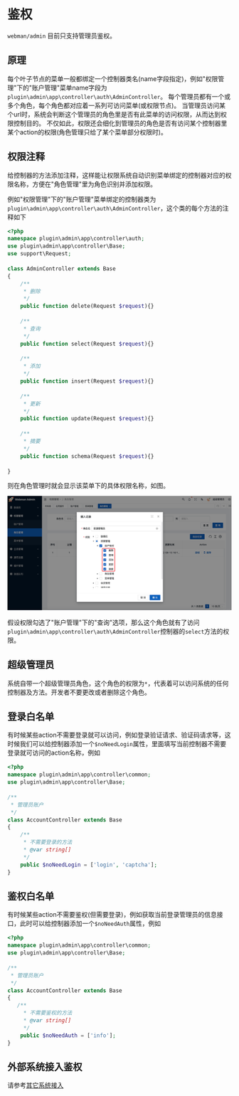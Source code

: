 # 鉴权

`webman/admin` 目前只支持管理员鉴权。

## 原理

每个叶子节点的菜单一般都绑定一个控制器类名(name字段指定)，例如"权限管理"下的"账户管理"菜单name字段为`plugin\admin\app\controller\auth\AdminController`。
每个管理员都有一个或多个角色，每个角色都对应着一系列可访问菜单(或权限节点)。
当管理员访问某个url时，系统会判断这个管理员的角色里是否有此菜单的访问权限，从而达到权限控制目的。
不仅如此，权限还会细化到管理员的角色是否有访问某个控制器里某个action的权限(角色管理只给了某个菜单部分权限时)。

## 权限注释
给控制器的方法添加注释，这样能让权限系统自动识别菜单绑定的控制器对应的权限名称，方便在"角色管理"里为角色识别并添加权限。

例如"权限管理"下的"账户管理"菜单绑定的控制器类为`plugin\admin\app\controller\auth\AdminController`，这个类的每个方法的注释如下

```php
<?php
namespace plugin\admin\app\controller\auth;
use plugin\admin\app\controller\Base;
use support\Request;

class AdminController extends Base
{
    /**
     * 删除
     */
    public function delete(Request $request){}
    
    /**
     * 查询
     */
    public function select(Request $request){}
    
    /**
     * 添加
     */
    public function insert(Request $request){}
    
    /**
     * 更新
     */
    public function update(Request $request){}

    /**
     * 摘要
     */
    public function schema(Request $request){}

}
```

则在角色管理时就会显示该菜单下的具体权限名称，如图。

![](../img/role.png)

假设权限勾选了"账户管理"下的"查询"选项，那么这个角色就有了访问`plugin\admin\app\controller\auth\AdminController`控制器的`select`方法的权限。

## 超级管理员
系统自带一个超级管理员角色，这个角色的权限为`*`，代表着可以访问系统的任何控制器及方法。开发者不要更改或者删除这个角色。

## 登录白名单
有时候某些action不需要登录就可以访问，例如登录验证请求、验证码请求等，这时候我们可以给控制器添加一个`$noNeedLogin`属性，里面填写当前控制器不需要登录就可访问的action名称，例如
```php
<?php
namespace plugin\admin\app\controller\common;
use plugin\admin\app\controller\Base;

/**
 * 管理员账户
 */
class AccountController extends Base
{
    /**
     * 不需要登录的方法
     * @var string[]
     */
    public $noNeedLogin = ['login', 'captcha'];
}
```

## 鉴权白名单
有时候某些action不需要鉴权(但需要登录)，例如获取当前登录管理员的信息接口，此时可以给控制器添加一个`$noNeedAuth`属性，例如

```php
<?php
namespace plugin\admin\app\controller\common;
use plugin\admin\app\controller\Base;

/**
 * 管理员账户
 */
class AccountController extends Base
{
   /**
     * 不需要鉴权的方法
     * @var string[]
     */
    public $noNeedAuth = ['info'];
}
```

## 外部系统接入鉴权

请参考[其它系统接入](link.md)